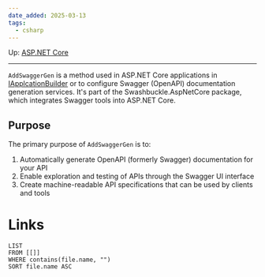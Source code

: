 ```yaml
---
date_added: 2025-03-13
tags:
  - csharp
---
```

Up: [ASP.NET Core](ASP.NET%20Core.md)
___
 `AddSwaggerGen` is a method used in ASP.NET Core applications in [IApplcationBuilder](IApplcationBuilder.md) or  to configure Swagger (OpenAPI) documentation generation services. It's part of the Swashbuckle.AspNetCore package, which integrates Swagger tools into ASP.NET Core.

## Purpose

The primary purpose of `AddSwaggerGen` is to:

1. Automatically generate OpenAPI (formerly Swagger) documentation for your API
2. Enable exploration and testing of APIs through the Swagger UI interface
3. Create machine-readable API specifications that can be used by clients and tools
# Links
```dataview
LIST
FROM [[]]
WHERE contains(file.name, "")
SORT file.name ASC
```
